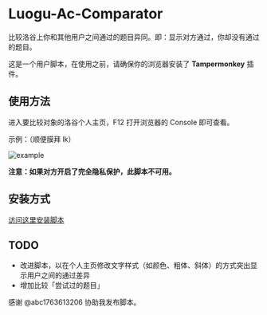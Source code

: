 # Luogu-Ac-Comparator
比较洛谷上你和其他用户之间通过的题目异同。即：显示对方通过，你却没有通过的题目。

这是一个用户脚本，在使用之前，请确保你的浏览器安装了 **Tampermonkey** 插件。

## 使用方法
进入要比较对象的洛谷个人主页，F12 打开浏览器的 Console 即可查看。

示例：（顺便膜拜 lk）

![example](https://s1.ax1x.com/2018/08/28/PO16l4.png)

**注意：如果对方开启了完全隐私保护，此脚本不可用。**

## 安装方式
[访问这里安装脚本](https://greasyfork.org/zh-CN/scripts/371669-%E6%B4%9B%E8%B0%B7%E9%80%9A%E8%BF%87%E9%A2%98%E7%9B%AE%E6%AF%94%E8%BE%83%E5%99%A8-yyfcpp)

## TODO
+ 改进脚本，以在个人主页修改文字样式（如颜色、粗体、斜体）的方式突出显示用户之间的通过差异
+ 增加比较「尝试过的题目」

感谢 @abc1763613206 协助我发布脚本。
